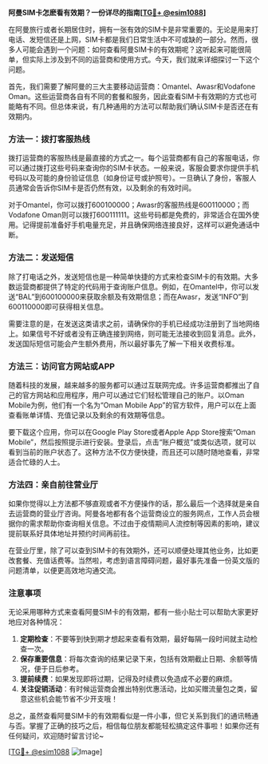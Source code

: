 **阿曼SIM卡怎麽看有效期？一份详尽的指南[[TG💪+ @esim1088](https://t.me/s/esim1088)]**

在阿曼旅行或者长期居住时，拥有一张有效的SIM卡是非常重要的。无论是用来打电话、发短信还是上网，SIM卡都是我们日常生活中不可或缺的一部分。然而，很多人可能会遇到一个问题：如何查看阿曼SIM卡的有效期呢？这听起来可能很简单，但实际上涉及到不同的运营商和使用方式。今天，我们就来详细探讨一下这个问题。

首先，我们需要了解阿曼的三大主要移动运营商：Omantel、Awasr和Vodafone Oman。这些运营商各自有不同的套餐和服务，因此查看SIM卡有效期的方式也可能略有不同。但总体来说，有几种通用的方法可以帮助我们确认SIM卡是否还在有效期内。

### 方法一：拨打客服热线

拨打运营商的客服热线是最直接的方式之一。每个运营商都有自己的客服电话，你可以通过拨打这些号码来查询你的SIM卡状态。一般来说，客服会要求你提供手机号码以及可能的身份验证信息（如身份证号或护照号）。一旦确认了身份，客服人员通常会告诉你SIM卡是否仍然有效，以及剩余的有效时间。

对于Omantel，你可以拨打600100000；Awasr的客服热线是600110000；而Vodafone Oman则可以拨打600111111。这些号码都是免费的，非常适合在国外使用。记得提前准备好手机电量充足，并且确保网络连接良好，这样可以避免通话中断。

### 方法二：发送短信

除了打电话之外，发送短信也是一种简单快捷的方式来检查SIM卡的有效期。大多数运营商都提供了特定的代码用于查询账户信息。例如，在Omantel中，你可以发送“BAL”到600100000来获取余额及有效期信息；而在Awasr，发送“INFO”到600110000即可获得相关信息。

需要注意的是，在发送这类请求之前，请确保你的手机已经成功注册到了当地网络上。如果信号不好或者没有正确连接到网络，则可能无法接收到回复消息。此外，发送国际短信可能会产生额外费用，所以最好事先了解一下相关收费标准。

### 方法三：访问官方网站或APP

随着科技的发展，越来越多的服务都可以通过互联网完成。许多运营商都推出了自己的官方网站和应用程序，用户可以通过它们轻松管理自己的账户。以Oman Mobile为例，他们有一个名为“Oman Mobile App”的官方软件，用户可以在上面查看账单详情、充值记录以及剩余的有效期等信息。

要下载这个应用，你可以在Google Play Store或者Apple App Store搜索“Oman Mobile”，然后按照提示进行安装。登录后，点击“账户概览”或类似选项，就可以看到当前的账户状态了。这种方法不仅方便快捷，而且还可以随时随地查看，非常适合忙碌的人士。

### 方法四：亲自前往营业厅

如果你觉得以上方法都不够直观或者不方便操作的话，那么最后一个选择就是亲自去运营商的营业厅咨询。阿曼各地都有各个运营商设立的服务网点，工作人员会根据你的需求帮助你查询相关信息。不过由于疫情期间人流控制等因素的影响，建议提前联系好具体地址并预约时间再前往。

在营业厅里，除了可以查到SIM卡的有效期外，还可以顺便处理其他业务，比如更改套餐、充值话费等。当然啦，考虑到语言障碍问题，最好事先准备一份英文版的问题清单，以便更高效地沟通交流。

### 注意事项

无论采用哪种方式来查看阿曼SIM卡的有效期，都有一些小贴士可以帮助大家更好地应对各种情况：

1. **定期检查**：不要等到快到期才想起来查看有效期，最好每隔一段时间就主动检查一次。
2. **保存重要信息**：将每次查询的结果记录下来，包括有效期截止日期、余额等情况，便于日后参考。
3. **提前续费**：如果发现即将过期，记得及时续费以免造成不必要的麻烦。
4. **关注促销活动**：有时候运营商会推出特别优惠活动，比如买赠流量包之类，留意这些机会能节省不少开支哦！

总之，虽然查看阿曼SIM卡的有效期看似是一件小事，但它关系到我们的通讯畅通与否。掌握了正确的技巧之后，相信每位朋友都能轻松搞定这件事啦！如果你还有任何疑问，欢迎随时留言讨论~

[[TG💪+ @esim1088](https://t.me/s/esim1088) ![Image](https://i.postimg.cc/4NQfJmqS/Snipaste-2025-05-13-00-14-12.png)]